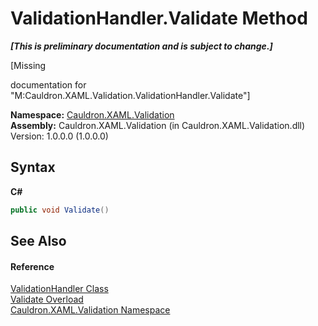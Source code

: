 # ValidationHandler.Validate Method 
 _**\[This is preliminary documentation and is subject to change.\]**_

\[Missing <summary> documentation for "M:Cauldron.XAML.Validation.ValidationHandler.Validate"\]

**Namespace:**&nbsp;<a href="N_Cauldron_XAML_Validation">Cauldron.XAML.Validation</a><br />**Assembly:**&nbsp;Cauldron.XAML.Validation (in Cauldron.XAML.Validation.dll) Version: 1.0.0.0 (1.0.0.0)

## Syntax

**C#**<br />
``` C#
public void Validate()
```


## See Also


#### Reference
<a href="T_Cauldron_XAML_Validation_ValidationHandler">ValidationHandler Class</a><br /><a href="Overload_Cauldron_XAML_Validation_ValidationHandler_Validate">Validate Overload</a><br /><a href="N_Cauldron_XAML_Validation">Cauldron.XAML.Validation Namespace</a><br />